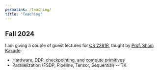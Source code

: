 ```yaml
---
permalink: /teaching/
title: "Teaching"
---
```


## Fall 2024

I am giving a couple of guest lectures for [CS 2281R](https://shamulent.github.io/CS_2281_2024.html), taught by [Prof. Sham Kakade](https://sham.seas.harvard.edu/):

* [Hardware, DDP, checkpointing, and compute primitives](https://www.dropbox.com/scl/fi/ublytq30ac039n6xgefc2/Lec1_intro.pdf?rlkey=3yp2o60sn35imkw3x8bmwp0vh&st=940lvu0f&dl=0)
* Parallelization (FSDP, Pipeline, Tensor, Sequential) -- TK